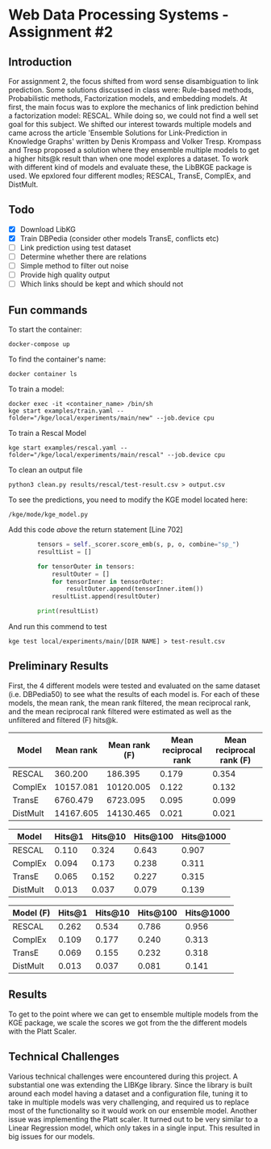 # Web Data Processing Systems - Assignment #2

## Introduction
For assignment 2, the focus shifted from word sense disambiguation to link prediction. Some solutions discussed in class were: Rule-based methods, Probabilistic methods, Factorization models, and embedding models. At first, the main focus was to explore the mechanics of link prediction behind a factorization model: RESCAL. While doing so, we could not find a well set goal for this subject. We shifted our interest towards multiple models and came across the article 'Ensemble Solutions for Link-Prediction in Knowledge Graphs' written by Denis Krompass and Volker Tresp. Krompass and Tresp proposed a solution where they ensemble multiple models to get a higher hits@k result than when one model explores a dataset. To work with different kind of models and evaluate these, the LibBKGE package is used. We epxlored four different modles; RESCAL, TransE, ComplEx, and DistMult. 

## Todo
- [x]  Download LibKG
- [x]  Train DBPedia (consider other models TransE, conflicts etc)
- [ ]  Link prediction using test dataset
- [ ]  Determine whether there are relations
- [ ]  Simple method to filter out noise
- [ ]  Provide high quality output
- [ ]  Which links should be kept and which should not

## Fun commands

To start the container:
```
docker-compose up
```

To find the container's name:
```
docker container ls
```

To train a model:
```
docker exec -it <container_name> /bin/sh
kge start examples/train.yaml --folder="/kge/local/experiments/main/new" --job.device cpu 
```


To train a Rescal Model
```
kge start examples/rescal.yaml --folder="/kge/local/experiments/main/rescal" --job.device cpu 
```

To clean an output file
```
python3 clean.py results/rescal/test-result.csv > output.csv
```

To see the predictions, you need to modify the KGE model located here:
```
/kge/mode/kge_model.py
```

Add this code *above* the return statement [Line 702]

```py
        tensors = self._scorer.score_emb(s, p, o, combine="sp_")
        resultList = []

        for tensorOuter in tensors:
            resultOuter = []
            for tensorInner in tensorOuter:
                resultOuter.append(tensorInner.item())
            resultList.append(resultOuter)

        print(resultList)
```

And run this commend to test

```
kge test local/experiments/main/[DIR NAME] > test-result.csv
```

## Preliminary Results

First, the 4 different models were tested and evaluated on the same dataset (i.e. DBPedia50) to see what the results of each model is. For each of these models, the mean rank, the mean rank filtered, the mean reciprocal rank, and the mean reciprocal rank filtered were estimated as well as the unfiltered and filtered (F) hits@k.

| Model    | Mean rank | Mean rank (F) | Mean reciprocal rank | Mean reciprocal rank (F)|
|----------|-----------|---------------|----------------------|-------------------------|
| RESCAL   | 360.200   | 186.395       | 0.179                | 0.354                   |
| ComplEx  | 10157.081 | 10120.005     | 0.122                | 0.132                   |
| TransE   | 6760.479  | 6723.095      | 0.095                | 0.099                   |
| DistMult | 14167.605 | 14130.465     | 0.021                | 0.021                   |

| Model    | Hits@1 | Hits@10 | Hits@100 | Hits@1000 |
|----------|--------|---------|----------|-----------|
| RESCAL   | 0.110  | 0.324   | 0.643    | 0.907     |
| ComplEx  | 0.094  | 0.173   | 0.238    | 0.311     |
| TransE   | 0.065  | 0.152   | 0.227    | 0.315     |
| DistMult | 0.013  | 0.037   | 0.079    | 0.139     |

| Model (F)| Hits@1 | Hits@10 | Hits@100 | Hits@1000 |
|----------|--------|---------|----------|-----------|
| RESCAL   | 0.262  | 0.534   | 0.786    | 0.956     |
| ComplEx  | 0.109  | 0.177   | 0.240    | 0.313     |
| TransE   | 0.069  | 0.155   | 0.232    | 0.318     |
| DistMult | 0.013  | 0.037   | 0.081    | 0.141     |


## Results

To get to the point where we can get to ensemble multiple models from the KGE package, we scale the scores we got from the the different models with the Platt Scaler.

## Technical Challenges

Various technical challenges were encountered during this project. A substantial one was extending the LIBKge library. Since the library is built around each model having a dataset and a configuration file, tuning it to take in multiple models was very challenging, and required us to replace most of the functionality so it would work on our ensemble model. Another issue was implementing the Platt scaler. It turned out to be very similar to a Linear Regression model, which only takes in a single input. This resulted in big issues for our models.
